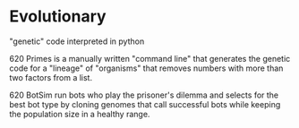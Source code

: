 # Evolutionary
"genetic" code interpreted in python


620 Primes is a manually written "command line" that generates the genetic code for a "lineage" of "organisms" that removes numbers with more than two factors from a list. 

620 BotSim run bots who play the prisoner's dilemma and selects for the best bot type by cloning genomes that call successful bots while keeping the population size in a healthy range.
